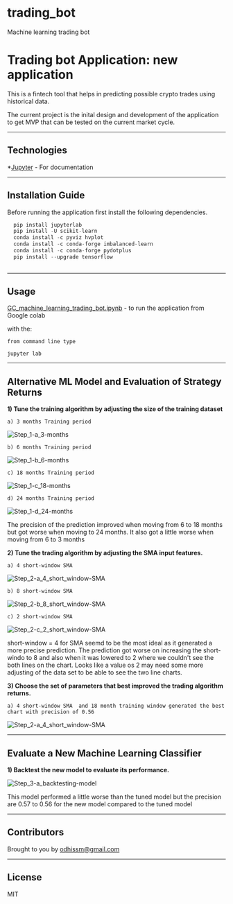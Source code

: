 # trading_bot
Machine learning trading bot

# Trading bot Application: new application 

This is a fintech tool that helps in predicting possible crypto trades using historical data.
 

The current project is the inital design and development of the application to get MVP that can be tested on the current market cycle.

---

## Technologies


*[Jupyter](https://jupyter.org/documentation) - For documentation


---

## Installation Guide

Before running the application first install the following dependencies.

```python
  pip install jupyterlab  
  pip install -U scikit-learn
  conda install -c pyviz hvplot
  conda install -c conda-forge imbalanced-learn
  conda install -c conda-forge pydotplus
  pip install --upgrade tensorflow  
    
```

---

## Usage

[GC_machine_learning_trading_bot.ipynb](https://colab.research.google.com/github/odhissm/trading_bot/blob/main/bot_app/GC_machine_learning_trading_bot.ipynb) - to run the application from Google colab

with the:

```jupyter
from command line type

jupyter lab
```

---

## Alternative ML Model and Evaluation of Strategy Returns

**1) Tune the training algorithm by adjusting the size of the training dataset**

    a) 3 months Training period
    
![Step_1-a_3-months](./bot_app/Resources/Images/Step_1-a_3-months.jpg)

    b) 6 months Training period
    
![Step_1-b_6-months](./bot_app/Resources/Images/Step_1-b_6-months.jpg)

    c) 18 months Training period
    
![Step_1-c_18-months](./bot_app/Resources/Images/Step_1-c_18-months.jpg)

    d) 24 months Training period
    
![Step_1-d_24-months](./bot_app/Resources/Images/Step_1-d_24-months.jpg)


The precision of the prediction improved when moving from 6 to 18 months but got worse when moving to 24 months. It also got a little worse when moving from 6 to 3 months


**2) Tune the trading algorithm by adjusting the SMA input features.**

    a) 4 short-window SMA
    
![Step_2-a_4_short_window-SMA](./bot_app/Resources/Images/Step_2-a_4_short_window-SMA.jpg)

    b) 8 short-window SMA
    
![Step_2-b_8_short_window-SMA](./bot_app/Resources/Images/Step_2-b_8_short_window-SMA.jpg)

    c) 2 short-window SMA
    
![Step_2-c_2_short_window-SMA](./bot_app/Resources/Images/Step_2-c_2_short_window-SMA.jpg)    
    
    
short-window = 4 for SMA seemd to be the most ideal as it generated a more precise prediction. The prediction got worse on increasing the short-windo to 8 and also when it was lowered to 2 where we couldn't see the both lines on the chart. Looks like a value os 2 may need some more adjusting of the data set to be able to see the two line charts.



**3) Choose the set of parameters that best improved the trading algorithm returns.**

    a) 4 short-window SMA  and 18 month training window generated the best chart with precision of 0.56 
    
![Step_2-a_4_short_window-SMA](./bot_app/Resources/Images/Step_2-a_4_short_window-SMA.jpg)


---

## Evaluate a New Machine Learning Classifier

**1) Backtest the new model to evaluate its performance.**

        
![Step_3-a_backtesting-model](./bot_app/Resources/Images/Step_3-a_backtesting-model.jpg)

This model performed a little worse than the tuned model but the precision are 0.57 to 0.56 for the new model compared to the tuned model

---

## Contributors

Brought to you by odhissm@gmail.com

---

## License

MIT
